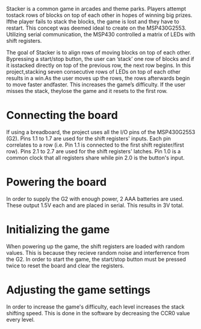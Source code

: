 Stacker  is  a  common  game  in  arcades  and  theme  parks.   Players  attempt  tostack  rows  of  blocks  on  top  of  each  other  in  hopes  of  winning  big  prizes.   Ifthe player fails to stack the blocks, the game is lost and they have to restart.  This concept was deemed ideal to create on the MSP430G2553.  Utilizing serial communication,  the MSP430 controlled a matrix of LEDs with shift registers.

The goal of Stacker is to align rows of moving blocks on top of each other.  Bypressing a start/stop button, the user can ’stack’ one row of blocks and if it isstacked directly on top of the previous row, the next row begins.  In this project,stacking seven consecutive rows of LEDs on top of each other results in a win.As the user moves up the rows, the rows afterwards begin to move faster andfaster.  This increases the game’s difficulty.  If the user misses the stack, theylose the game and it resets to the first row.

# Connecting the board
If using a breadboard, the project uses all the I/O pins of the MSP430G2553 (G2).  Pins 1.1 to 1.7 are used for the shift registers' inputs.  Each pin correlates to a row (i.e. Pin 1.1 is connected to the first shift register/first row).  Pins 2.1 to 2.7 are used for the shift registers' latches.  Pin 1.0 is a common clock that all registers share while pin 2.0 is the button's input.

# Powering the board
In order to supply the G2 with enough power, 2 AAA batteries are used.  These output 1.5V each and are placed in serial.  This results in 3V total.

# Initializing the game
When powering up the game, the shift registers are loaded with random values.  This is because they recieve random noise and interferrence from the G2.  In order to start the game, the start/stop button must be pressed twice to reset the board and clear the registers.

# Adjusting the game settings
In order to increase the game's difficulty, each level increases the stack shifting speed.  This is done in the software by decreasing the CCR0 value every level.
